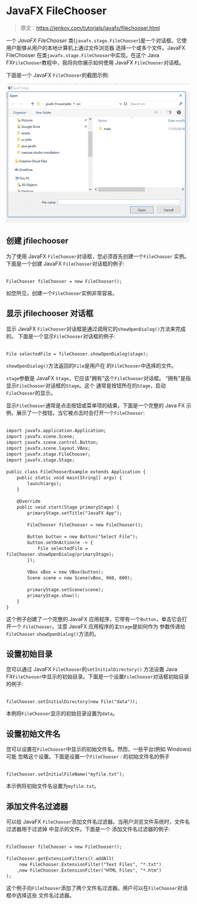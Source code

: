 # JavaFX FileChooser

> 原文：<https://jenkov.com/tutorials/javafx/filechooser.html>

一个 *JavaFX FileChooser* 类(`javafx.stage.FileChooser`)是一个对话框，它使用户能够从用户的本地计算机上通过文件浏览器 选择一个或多个文件。JavaFX FileChooser 在类`javafx.stage.FileChooser`中实现。在这个 Java FX`FileChooser`教程中，我将向你展示如何使用 JavaFX `FileChooser`对话框。

下面是一个 JavaFX `FileChooser`的截图示例:

![A JavaFX FileChooser screenshot](img/43039fd11ea1d3fa47cf1a0a80e9d6a0.png)

## 创建 jfilechooser

为了使用 JavaFX `FileChooser`对话框，您必须首先创建一个`FileChooser` 实例。下面是一个创建 JavaFX `FileChooser`对话框的例子:

```

FileChooser fileChooser = new FileChooser();

```

如您所见，创建一个`FileChooser`实例非常容易。

## 显示 jfilechooser 对话框

显示 JavaFX `FileChooser`对话框是通过调用它的`showOpenDialog()`方法来完成的。 下面是一个显示`FileChooser`对话框的例子:

```

File selectedFile = fileChooser.showOpenDialog(stage);

```

`showOpenDialog()`方法返回的`File`是用户在 的`FileChooser`中选择的文件。

`stage`参数是 JavaFX `Stage`，它应该“拥有”这个`FileChooser`对话框。 “拥有”是指显示`FileChooser`对话框的`Stage`。这个 通常是按钮所在的`Stage`，启动`FileChooser`的显示。

显示`FileChooser`通常是点击按钮或菜单项的结果。下面是一个完整的 Java FX 示例，展示了一个按钮，当它被点击时会打开一个`FileChooser`:

```

import javafx.application.Application;
import javafx.scene.Scene;
import javafx.scene.control.Button;
import javafx.scene.layout.VBox;
import javafx.stage.FileChooser;
import javafx.stage.Stage;

public class FileChooserExample extends Application {
    public static void main(String[] args) {
        launch(args);
    }

    @Override
    public void start(Stage primaryStage) {
        primaryStage.setTitle("JavaFX App");

        FileChooser fileChooser = new FileChooser();

        Button button = new Button("Select File");
        button.setOnAction(e -> {
            File selectedFile = fileChooser.showOpenDialog(primaryStage);
        });

        VBox vBox = new VBox(button);
        Scene scene = new Scene(vBox, 960, 600);

        primaryStage.setScene(scene);
        primaryStage.show();
    }
}

```

这个例子创建了一个完整的 JavaFX 应用程序，它带有一个`Button`，单击它会打开一个 `FileChooser`。注意 JavaFX 应用程序的主`Stage`是如何作为 参数传递给`FileChooser` `showOpenDialog()`方法的。

## 设置初始目录

您可以通过 JavaFX `FileChooser`的`setInitialDirectory()` 方法设置 Java FX`FileChooser`中显示的初始目录。下面是一个设置`FileChooser`对话框初始目录的例子:

```

fileChooser.setInitialDirectory(new File("data"));

```

本例将`FileChooser`显示的初始目录设置为`data`。

## 设置初始文件名

您可以设置在`FileChooser`中显示的初始文件名。然而，一些平台(例如 Windows)可能 忽略这个设置。下面是设置一个`FileChooser` : 的初始文件名的例子

```

fileChooser.setInitialFileName("myfile.txt");

```

本示例将初始文件名设置为`myfile.txt`。

## 添加文件名过滤器

可以给 JavaFX `FileChooser`添加文件名过滤器。当用户浏览文件系统时，文件名过滤器用于过滤掉 中显示的文件。下面是一个 添加文件名过滤器的例子:

```

FileChooser fileChooser = new FileChooser();

fileChooser.getExtensionFilters().addAll(
     new FileChooser.ExtensionFilter("Text Files", "*.txt")
    ,new FileChooser.ExtensionFilter("HTML Files", "*.htm")
);

```

这个例子向`FileChooser`添加了两个文件名过滤器。用户可以在`FileChooser`对话框中选择这些 文件名过滤器。
